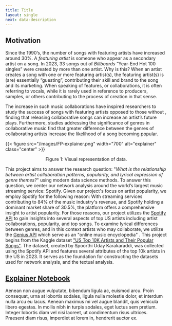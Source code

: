 ```yaml
---
title: Title
layout: single
next: data-description
---
```


## Motivation 
Since the 1990’s, the number of songs with featuring artists have increased around 30%. A *featuring artist* is someone who appear as a secondary artist on a song. In 2023, 33 songs out of *Billboards* “Year-End Hot 100 singles” were created by more than one artist. Why is this? When an artist creates a song with one or more featuring artist(s), the featuring artist(s) is (are) essentially “guesting”, contributing their skill and brand to the song and its marketing. When speaking of features, or collaborations, it is often referring to vocals, while it is rarely used in reference to producers, samples, or others contributing to the process of creation in that sense. 

The increase in such music collaborations have inspired researchers to study the success of songs with featuring artists opposed to those without , finding that releasing collaborative songs can increase an artist’s future plays. Furthermore, studies addressing the significance of genres in collaborative music find that greater difference between the genres of collaborating artists increase the likelihood of a song becoming popular. 

{{< figure src="/images/FP-explainer.png" width="700" alt="explainer" class="center" >}}
<p style="text-align: center;">Figure 1: Visual representation of data.</p>


This project aims to answer the research question: "*What is the relationship between artist collaboration patterns, popularity, and lyrical expression of genre themes?*" using modern data science methods. 
To answer this question, we center our network analysis around the world’s largest music streaming service: Spotify. Given our project's focus on artist popularity, we employ Spotify for the following reason: With streaming services contributing to 84% of the music industry's revenue, and Spotify holding a dominant market share of 30.5%, the platform offers a comprehensive insight to artist popularity. For those reasons, our project utilizes the [Spotify API](https://developer.spotify.com/documentation/web-api) to gain insights into several aspects of top US artists including artist collaborations, popularity, and top songs. To examine lyrical differences between genres, and in this context artists who may collaborate, we utilize the [Genius API](https://docs.genius.com/#/getting-started-h1) which serve as an "online music encyclopedia" .
This project begins from the Kaggle dataset ["US Top 10K Artists and Their Popular Songs"](https://www.kaggle.com/datasets/spoorthiuk/us-top-10k-artists-and-their-popular-songs). The dataset, created by Spoorthi Uday Karakaraddi, was collected using the Spotify API and features several attributes of the top 10k artists in the US in 2023. It serves as the foundation for constructing the datasets used for network analysis, and the textual analysis.


## [Explainer Notebook](explainer-notebook.html)

Aenean non augue vulputate, bibendum ligula ac, euismod arcu. Proin consequat, urna at lobortis sodales, ligula nulla molestie dolor, et interdum nulla arcu eu lacus. Aenean maximus mi vel augue blandit, quis vehicula libero egestas. In mollis nibh in turpis sodales, eget luctus sem pretium. Integer lobortis diam vel nisi laoreet, ut condimentum risus ultrices. Praesent diam risus, imperdiet at lorem in, hendrerit auctor ex.
